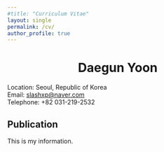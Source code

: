 ```yaml
---
#title: "Curriculum Vitae"
layout: single
permalink: /cv/
author_profile: true
---
```


# <center>Daegun Yoon</center>
Location: Seoul, Republic of Korea  
Email: slashxp@naver.com  
Telephone: +82 031-219-2532  

Publication
---
This is my information.
